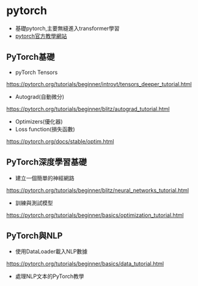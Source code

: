 # pytorch
- 基礎pytorch,主要無縫進入transformer學習
- [pytorch官方教學網站](https://pytorch.org/tutorials/)

## PyTorch基礎

- pyTorch Tensors

 https://pytorch.org/tutorials/beginner/introyt/tensors_deeper_tutorial.html
 
- Autograd(自動微分)

https://pytorch.org/tutorials/beginner/blitz/autograd_tutorial.html

- Optimizers(優化器)
- Loss function(損失函數)

https://pytorch.org/docs/stable/optim.html

## PyTorch深度學習基礎

- 建立一個簡單的神經網路

https://pytorch.org/tutorials/beginner/blitz/neural_networks_tutorial.html

- 訓練與測試模型

https://pytorch.org/tutorials/beginner/basics/optimization_tutorial.html

## PyTorch與NLP

- 使用DataLoader載入NLP數據

https://pytorch.org/tutorials/beginner/basics/data_tutorial.html

- 處理NLP文本的PyTorch教學


